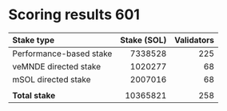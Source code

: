 # Scoring results 601

| Stake type              | Stake (SOL)    | Validators     |
|:------------------------|---------------:|---------------:|
| Performance-based stake | 7338528        | 225            |
| veMNDE directed stake   | 1020277        | 68             |
| mSOL directed stake     | 2007016        | 68             |
|                         |                |                |
| **Total stake**         | 10365821       | 258            |
